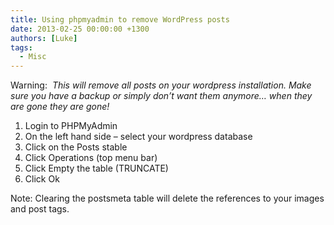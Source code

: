 ```yaml
---
title: Using phpmyadmin to remove WordPress posts
date: 2013-02-25 00:00:00 +1300
authors: [Luke]
tags:
  - Misc
---
```


Warning:  _This will remove all posts on your wordpress installation. Make sure you have a backup or simply don’t want them anymore&#8230; when they are gone they are gone!_

  1. Login to PHPMyAdmin
  2. On the left hand side – select your wordpress database
  3. Click on the Posts stable
  4. Click Operations (top menu bar)
  5. Click Empty the table (TRUNCATE)
  6. Click Ok

Note: Clearing the postsmeta table will delete the references to your images and post tags.